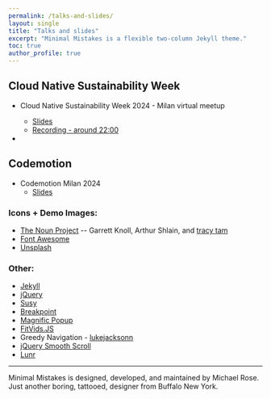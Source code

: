 ```yaml
---
permalink: /talks-and-slides/
layout: single
title: "Talks and slides"
excerpt: "Minimal Mistakes is a flexible two-column Jekyll theme."
toc: true
author_profile: true
---
```


## Cloud Native Sustainability Week

- Cloud Native Sustainability Week 2024 - Milan virtual meetup
  - [Slides](https://docs.google.com/presentation/d/166if_7MjmN6rPbiCLfaP0DS1B_vhaUHlcru6nLiHDZE/edit?usp=sharing)
  - [Recording - around 22:00](https://www.youtube.com/live/zsUpiRWahUM?si=BanAYXQxigpNW4Cl)

- 

## Codemotion

- Codemotion Milan 2024
  - [Slides]()

### Icons + Demo Images:

- [The Noun Project](https://thenounproject.com) -- Garrett Knoll, Arthur Shlain, and [tracy tam](https://thenounproject.com/tracytam)
- [Font Awesome](http://fontawesome.io/)
- [Unsplash](https://unsplash.com/)

### Other:

- [Jekyll](https://jekyllrb.com/)
- [jQuery](https://jquery.com/)
- [Susy](http://susy.oddbird.net/)
- [Breakpoint](http://breakpoint-sass.com/)
- [Magnific Popup](http://dimsemenov.com/plugins/magnific-popup/)
- [FitVids.JS](http://fitvidsjs.com/)
- Greedy Navigation - [lukejacksonn](https://codepen.io/lukejacksonn/pen/PwmwWV)
- [jQuery Smooth Scroll](https://github.com/kswedberg/jquery-smooth-scroll)
- [Lunr](http://lunrjs.com)

---

Minimal Mistakes is designed, developed, and maintained by Michael Rose. Just another boring, tattooed, designer from Buffalo New York.